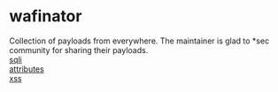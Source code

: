 # wafinator
Collection of payloads from everywhere. The maintainer is glad to *sec community for sharing their payloads.<br>
[sqli](sqli.md)<br>
[attributes](attributes.md)<br>
[xss](xss.md)<br>
